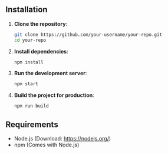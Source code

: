## Installation

1. **Clone the repository**:
    ```sh
    git clone https://github.com/your-username/your-repo.git
    cd your-repo
    ```

2. **Install dependencies**:
    ```sh
    npm install
    ```

3. **Run the development server**:
    ```sh
    npm start
    ```

4. **Build the project for production**:
    ```sh
    npm run build
    ```

## Requirements
- Node.js (Download: https://nodejs.org/)
- npm (Comes with Node.js)

